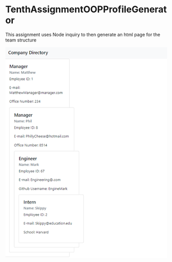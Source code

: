 # TenthAssignmentOOPProfileGenerator
This assignment uses Node inquiry to then generate an html page for the team structure

![Screenshot of app](/ExampleDirectory.png)
